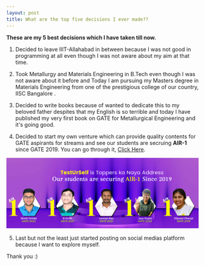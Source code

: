 ```yaml
---
layout: post
title: What are the top five decisions I ever made?? 
---
```


**These are my 5 best decisions which I have taken till now.**


1. Decided to leave IIIT-Allahabad in between because I was not good in programming at all even though I was not aware about my aim at that time.

2. Took Metallurgy and Materials Engineering in B.Tech even though I was not aware about it before and Today I am pursuing my Masters degree in Materials Engineering from one of the prestigious college of our country, IISC Bangalore .

3. Decided to write books because of wanted to dedicate this to my beloved father despites that my English is so terrible and today I have published my very first book on GATE for Metallurgical Engineering and it's going good.

4. Decided to start my own venture which can provide quality contents for GATE aspirants for streams and see our students are secruing **AIR-1** since GATE 2019. You can go through it, [Click Here](https://www.testurself.in).

![image](/assets/images/Image11.png)

5. Last but not the least just started posting on social medias platform because I want to explore myself.


Thank you :)
